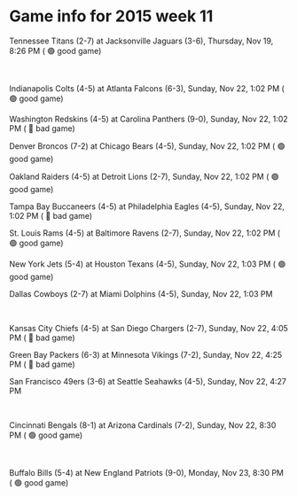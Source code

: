 # Game info for 2015 week 11

Tennessee Titans (2-7) at Jacksonville Jaguars (3-6), Thursday, Nov 19, 8:26 PM (	:green_circle: good game)


<br/>

Indianapolis Colts (4-5) at Atlanta Falcons (6-3), Sunday, Nov 22, 1:02 PM (	:green_circle: good game)

Washington Redskins (4-5) at Carolina Panthers (9-0), Sunday, Nov 22, 1:02 PM (	:red_circle: bad game)

Denver Broncos (7-2) at Chicago Bears (4-5), Sunday, Nov 22, 1:02 PM (	:green_circle: good game)

Oakland Raiders (4-5) at Detroit Lions (2-7), Sunday, Nov 22, 1:02 PM (	:green_circle: good game)

Tampa Bay Buccaneers (4-5) at Philadelphia Eagles (4-5), Sunday, Nov 22, 1:02 PM (	:red_circle: bad game)

St. Louis Rams (4-5) at Baltimore Ravens (2-7), Sunday, Nov 22, 1:02 PM (	:green_circle: good game)

New York Jets (5-4) at Houston Texans (4-5), Sunday, Nov 22, 1:03 PM (	:green_circle: good game)

Dallas Cowboys (2-7) at Miami Dolphins (4-5), Sunday, Nov 22, 1:03 PM


<br/>

Kansas City Chiefs (4-5) at San Diego Chargers (2-7), Sunday, Nov 22, 4:05 PM (	:red_circle: bad game)

Green Bay Packers (6-3) at Minnesota Vikings (7-2), Sunday, Nov 22, 4:25 PM (	:red_circle: bad game)

San Francisco 49ers (3-6) at Seattle Seahawks (4-5), Sunday, Nov 22, 4:27 PM


<br/>

Cincinnati Bengals (8-1) at Arizona Cardinals (7-2), Sunday, Nov 22, 8:30 PM (	:green_circle: good game)


<br/>

Buffalo Bills (5-4) at New England Patriots (9-0), Monday, Nov 23, 8:30 PM (	:green_circle: good game)

